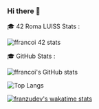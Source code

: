 ### Hi there 👋

<!--
**franzudev/franzudev** is a ✨ _special_ ✨ repository because its `README.md` (this file) appears on your GitHub profile.

Here are some ideas to get you started:

- 🔭 I’m currently working on ...
- 🌱 I’m currently learning ...
- 👯 I’m looking to collaborate on ...
- 🤔 I’m looking for help with ...
- 💬 Ask me about ...
- 📫 How to reach me: ...
- 😄 Pronouns: ...
- ⚡ Fun fact: ...
-->

🎓 42 Roma LUISS Stats :

![ffrancoi 42 stats](https://badge42.herokuapp.com/api/stats/ffrancoi)


🎓 GitHub Stats :

![ffrancoi's GitHub stats](https://github-readme-stats.vercel.app/api?username=franzudev&include_all_commits=true&count_private=true&show_icons=true&theme=vision-friendly-dark)


![Top Langs](https://github-readme-stats.vercel.app/api/top-langs/?username=franzudev&count_private=true&include_all_commits=true&layout=compact&show_icons=true&theme=vision-friendly-dark)

[![franzudev's wakatime stats](https://github-readme-stats.vercel.app/api/wakatime?username=franzudev&show_icons=true&theme=vision-friendly-dark)](https://github.com/anuraghazra/github-readme-stats)

